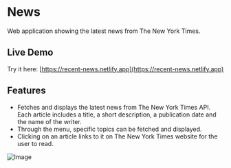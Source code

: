 # News

Web application showing the latest news from The New York Times.

## Live Demo

Try it here: [https://recent-news.netlify.app](https://recent-news.netlify.app)

## Features

- Fetches and displays the latest news from The New York Times API. Each article includes a title, a short description, a publication date and the name of the writer.
- Through the menu, specific topics can be fetched and displayed.
- Clicking on an article links to it on The New York Times website for the user to read.

![Image](https://github.com/Ariel-Keren/news/assets/103370042/9c7b8f10-0309-4b7a-9426-f199998354ee)
